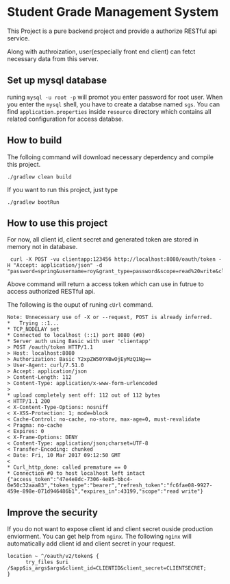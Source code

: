 # Student Grade Management System

This Project is a pure backend project and provide a authorize RESTful api service.

Along with authroization, user(especially front end client) can fetct necessary data from this server.

## Set up mysql database
runing `mysql -u root -p` will promot you enter password for root user. When you enter the `mysql` shell, you have to create a databse named `sgs`. 
You can find `application.properties` inside `resource` directory which contains all related configuration for access databse.

## How to build
The folloing command will download necessary deperdency and compile this project.
~~~
./gradlew clean build
~~~

If you want to run this project, just type
~~~
./gradlew bootRun
~~~

## How to use this project
For now, all client id, client secret and generated token are stored in memory not in database. 
~~~
 curl -X POST -vu clientapp:123456 http://localhost:8080/oauth/token -H "Accept: application/json" -d "password=spring&username=roy&grant_type=password&scope=read%20write&client_id=clientapp"
~~~
Above command will return a access token which can use in futrue to access authorized RESTful api.

The following is the ouput of runing `cUrl` command.
~~~
Note: Unnecessary use of -X or --request, POST is already inferred.
*   Trying ::1...
* TCP_NODELAY set
* Connected to localhost (::1) port 8080 (#0)
* Server auth using Basic with user 'clientapp'
> POST /oauth/token HTTP/1.1
> Host: localhost:8080
> Authorization: Basic Y2xpZW50YXBwOjEyMzQ1Ng==
> User-Agent: curl/7.51.0
> Accept: application/json
> Content-Length: 112
> Content-Type: application/x-www-form-urlencoded
>
* upload completely sent off: 112 out of 112 bytes
< HTTP/1.1 200
< X-Content-Type-Options: nosniff
< X-XSS-Protection: 1; mode=block
< Cache-Control: no-cache, no-store, max-age=0, must-revalidate
< Pragma: no-cache
< Expires: 0
< X-Frame-Options: DENY
< Content-Type: application/json;charset=UTF-8
< Transfer-Encoding: chunked
< Date: Fri, 10 Mar 2017 09:12:50 GMT
<
* Curl_http_done: called premature == 0
* Connection #0 to host localhost left intact
{"access_token":"47e4e8dc-7306-4e85-bbc4-0e50c32aaa83","token_type":"bearer","refresh_token":"fc6fae08-9927-459e-898e-071d946486b1","expires_in":43199,"scope":"read write"}
~~~

## Improve the security
If you do not want to expose client id and client secret ouside production enviorment. You can get help from `nginx`.  The following `nginx` will automatically add client id and 
client secret in your request.
~~~
location ~ ^/oauth/v2/token$ {
      try_files $uri /$app$is_args$args&client_id=CLIENTID&client_secret=CLIENTSECRET;
}
~~~
